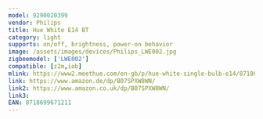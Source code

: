 ```yaml
---
model: 9290020399
vendor: Philips
title: Hue White E14 BT
category: light
supports: on/off, brightness, power-on behavior
image: /assets/images/devices/Philips_LWE002.jpg
zigbeemodel: ['LWE002']
compatible: [z2m,iob]
mlink: https://www2.meethue.com/en-gb/p/hue-white-single-bulb-e14/8718699671211
link: https://www.amazon.de/dp/B07SPXW8WN/
link2: https://www.amazon.co.uk/dp/B07SPXW8WN/
link3: 
EAN: 8718699671211
---
```


